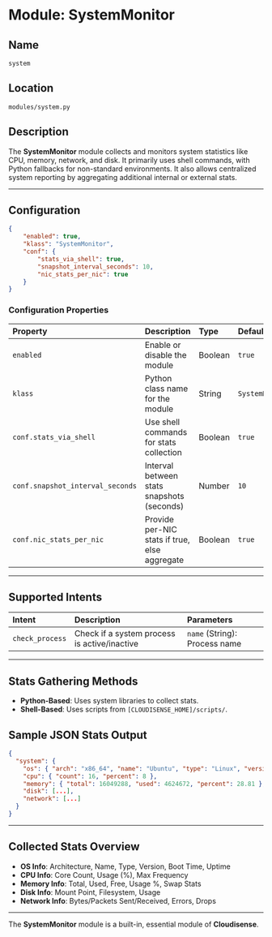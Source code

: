 # Module: SystemMonitor

## Name
`system`

## Location
`modules/system.py`

## Description
The **SystemMonitor** module collects and monitors system statistics like CPU, memory, network, and disk. It primarily uses shell commands, with Python fallbacks for non-standard environments. It also allows centralized system reporting by aggregating additional internal or external stats.

---

## Configuration

```json
{
    "enabled": true,
    "klass": "SystemMonitor",
    "conf": {
        "stats_via_shell": true,
        "snapshot_interval_seconds": 10,
        "nic_stats_per_nic": true
    }
}
```

### Configuration Properties

| Property | Description | Type | Default |
|:---------|:------------|:-----|:--------|
| `enabled` | Enable or disable the module | Boolean | `true` |
| `klass` | Python class name for the module | String | `SystemMonitor` |
| `conf.stats_via_shell` | Use shell commands for stats collection | Boolean | `true` |
| `conf.snapshot_interval_seconds` | Interval between stats snapshots (seconds) | Number | `10` |
| `conf.nic_stats_per_nic` | Provide per-NIC stats if true, else aggregate | Boolean | `true` |

---

## Supported Intents

| Intent | Description | Parameters |
|:-------|:------------|:-----------|
| `check_process` | Check if a system process is active/inactive | `name` (String): Process name |

---

## Stats Gathering Methods

- **Python-Based**: Uses system libraries to collect stats.
- **Shell-Based**: Uses scripts from `[CLOUDISENSE_HOME]/scripts/`.

## Sample JSON Stats Output

```json
{
  "system": {
    "os": { "arch": "x86_64", "name": "Ubuntu", "type": "Linux", "version": "22.04" },
    "cpu": { "count": 16, "percent": 8 },
    "memory": { "total": 16049288, "used": 4624672, "percent": 28.81 },
    "disk": [...],
    "network": [...]
  }
}
```

---

## Collected Stats Overview

- **OS Info**: Architecture, Name, Type, Version, Boot Time, Uptime
- **CPU Info**: Core Count, Usage (%), Max Frequency
- **Memory Info**: Total, Used, Free, Usage %, Swap Stats
- **Disk Info**: Mount Point, Filesystem, Usage
- **Network Info**: Bytes/Packets Sent/Received, Errors, Drops

---

The **SystemMonitor** module is a built-in, essential module of **Cloudisense**.